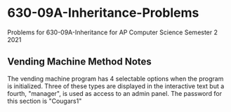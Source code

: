 # 630-09A-Inheritance-Problems
Problems for 630-09A-Inheritance for AP Computer Science Semester 2 2021
## Vending Machine Method Notes
The vending machine program has 4 selectable options when the program is initialized. Three of these types are displayed in the interactive text but a fourth, "manager", is used as access to an admin panel. The password for this section is "Cougars1"
